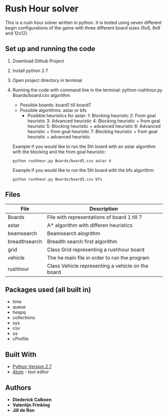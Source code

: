 # Rush Hour solver #
This is a rush hour solver written in python. It is tested using seven different begin configurations of the game with three different board sizes (6x6, 9x9 and 12x12).

## Set up and running the code ##
1. Download Github Project
2. Install python 2.7
3. Open project directory in terminal
4. Running the code with command line in the terminal: python rushhour.py Boards/board.csv algorithm
    * Possible boards: board1 till board7
    * Possible algorithms: astar or bfs
        * Posibble heuristics for astar:
            1: Blocking heuristic
            2: From goal heuristic
            3: Advanced heuristic
            4: Blocking heuristic + from goal heuristic
            5: Blocking heuristic + advanced heuristic
            6: Advanced heuristic + from goal heuristic
            7: Blocking heuristic + from goal heuristic + advanced heuristic

    Example if you would like to run the 5th board with an astar algorithm with the blocking and the from goal heuristic:

    ```
    python rushhour.py Boards/board5.csv astar 4
    ```
    Example if you would like to run the 5th board with the bfs algorithm:
    ```
    python rushhour.py Boards/board5.csv bfs
    ```

## Files ##

File          | Description
------------- | -------------
Boards        | File with representations of board 1 till 7
astar         | A* algorithm with differen heuristics
beamsearch    | Beamsearch alogrithm
breadthsearch | Breadth search first algorithm
grid          | Class Grid representing a rushhour board
vehicle       | The he main file in order to run the program
rushhour      | Class Vehicle representing a vehicle on the board

## Packages used (all built in) ##
* time
* queue
* heapq
* collections
* sys
* csv
* os
* cProfile

## Built With ##

* [Python Version 2.7](https://www.python.org/download/releases/2.7/)
* [Atom](https://atom.io) - text editor


## Authors ##

* **Diederick Calkoen**
* **Valentijn Frinking**
* **Jill de Ron**
